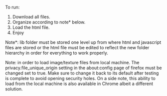 To run:
1. Download all files.
2. Organize according to note* below.
3. Load the html file.
4. Enjoy

Note*: lib folder must be stored one level up from where html and javascript files are stored or the html file must be edited to reflect the new folder
hierarchy in order for everything to work properly.

Note: in order to load image/texture files from local machine. The privacy.file_unique_origin setting in the about:config page of firefox must be changed set to true.
Make sure to change it back to its default after testing is complete to avoid opening security holes. On a side note, this ability to load from the local
machine is also available in Chrome albeit a different solution.
